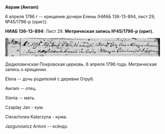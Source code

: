 **Аврам (Awram)**

6 апреля 1796 г -- крещение дочери Елены (НИАБ 136-13-894, лист 29,
№45/1796-р (ориг)).

**НИАБ 136-13-894:** Лист 29. **Метрическая запись №45/1796-р (ориг).**

![](./media/3e731ef7230b37765c25d8c2784340a3e3fec7dd.png)

Дедиловичская Покровская церковь. 6 апреля 1796 года. Метрическая запись
о крещении.

Elena -- дочь родителей с деревни Отруб.

Awram -- отец.

Xienia -- мать.

Czaplay Jan - кум.

Cierachowa Katerzyna - кума.

Jazgunowicz Antoni -- ксёндз.

